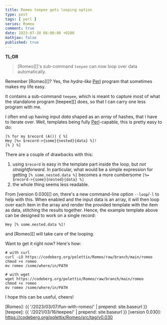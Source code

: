 ```yaml
---
title: Romeo teepee gets looping option
type: post
tags: [ perl ]
series: Romeo
comment: true
date: 2023-07-30 06:00:00 +0200
mathjax: false
published: true
---
```


**TL;DR**

> [Romeo][]'s sub-command `teepee` can now loop over data automatically.

Remember [Romeo][]? Yes, the *hydra-like* [Perl][] program that sometimes
makes my life easy.

It contains a sub-command `teepee`, which is meant to capture most of what
the standalone program [teepee][] does, so that I can carry one less program
with me.

I often end up having input *data* shaped as an *array* of hashes, that I
have to iterate over. Well, templates being fully [Perl][]-capable, this is
pretty easy to do:

```
[% for my $record (A()) { %]
Hey [%= $record->{some}{nested}{data} %]!
[% } %]
```

There are a couple of drawbacks with this:

1. using `$record` is easy in the template part inside the loop, but *not
   straightforward*. In particular, what would be a simple expression for
   getting `[% some.nested.data %]` becomes a more cumbersome `[%=
   $record->{some}{nested}{data} %]`
2. the whole thing seems less readable.

From [version 0.030][] on, there's a new command-line option `--loop`/`-l`
to help with this. When enabled and the input data is an array, it will then
loop over each item in the array and render the provided template with the
item as data, stitching the results together. Hence, the example template
above can be designed to work on a single record:

```
Hey [% some.nested.data %]!
```

and [Romeo][] will take care of the looping.

Want to get it right now? Here's how:

```
# with curl
curl -LO https://codeberg.org/polettix/Romeo/raw/branch/main/romeo
chmod +x romeo
mv romeo /some/where/in/PATH

# with wget
wget https://codeberg.org/polettix/Romeo/raw/branch/main/romeo
chmod +x romeo
mv romeo /some/where/in/PATH
```

I hope this can be useful, cheers!

[Perl]: https://www.perl.org/
[Romeo]: {{ '/2023/03/07/fun-with-romeo/' | prepend: site.baseurl }}
[teepee]: {{ '/2021/03/16/teepee/' | prepend: site.baseurl }}
[version 0.030]: https://codeberg.org/polettix/Romeo/src/tag/v0.030
